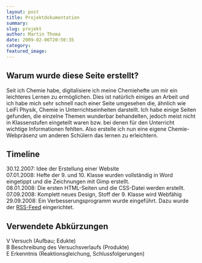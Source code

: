 ```yaml
---
layout: post
title: Projektdokumentation
summary:
slug: projekt
author: Martin Thoma
date: 2009-02-06T20:50:35
category:
featured_image:
---
```

<h2>Warum wurde diese Seite erstellt?</h2>
<p>Seit ich Chemie habe, digitalisiere ich meine Chemiehefte um mir ein leichteres Lernen zu ermöglichen. Dies ist natürlich einiges an Arbeit und ich habe mich sehr schnell nach einer Seite umgesehen die, ähnlich wie LeiFi Physik, Chemie in Unterrichtseinheiten darstellt. Ich habe einige Seiten gefunden, die einzelne Themen wunderbar behandelten, jedoch meist nicht in Klassenstufen eingeteilt waren bzw. bei denen für den Unterricht wichtige Informationen fehlten. Also erstelle ich nun eine eigene Chemie-Webpräsenz um anderen Schülern das lernen zu erleichtern.</p>
<h2>Timeline</h2>
30.12.2007: Idee der Erstellung einer Website<br/>
07.01.2008: Hefte der 9. und 10. Klasse wurden vollständig in Word eingetippt und die Zeichnungen mit Gimp erstellt.<br/>
08.01.2008: Die ersten HTML-Seiten und die CSS-Datei werden erstellt.<br/>
07.09.2008: Komplett neues Design, Stoff der 9. Klasse wird Webfähig<br/>
29.09.2008: Ein Verbesserungsprogramm wurde eingeführt. Dazu wurde der <a href="rss.php">RSS-Feed</a> eingerichtet. <h2>Verwendete Abkürzungen</h2>
<p><span class="versuch">V</span> Versuch (Aufbau; Edukte)<br/>
<span class="versuch">B</span> Beschreibung des Versuchsverlaufs (Produkte)<br/>
<span class="versuch">E</span> Erkenntnis (Reaktionsgleichung, Schlussfolgerungen)<br/>
</p>
